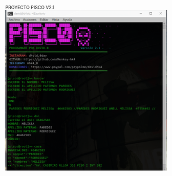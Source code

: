 PROYECTO PISCO V2.1
![sh](https://github.com/Monkey-hk4/proyecto-pisco/blob/main/foto_proyecto_pisco.png)

